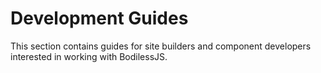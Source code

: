 # Development Guides

This section contains guides for site builders and component developers
interested in working with BodilessJS.
